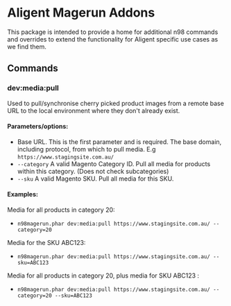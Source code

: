 # Aligent Magerun Addons

This package is intended to provide a home for additional n98 commands and overrides to extend the functionality for Aligent specific use cases as we find them.

## Commands

### dev:media:pull

Used to pull/synchronise cherry picked product images from a remote base URL to the local environment where they don't already exist.

#### Parameters/options:

- Base URL.  This is the first parameter and is required.  The base domain, including protocol, from which to pull media.  E.g `https://www.stagingsite.com.au/`
- `--category` A valid Magento Category ID.  Pull all media for products within this category.  (Does not check subcategories) 
- `--sku` A valid Magento SKU.  Pull all media for this SKU.

#### Examples:

Media for all products in category 20:
- `n98magerun.phar dev:media:pull https://www.stagingsite.com.au/ --category=20`

Media for the SKU ABC123:
- `n98magerun.phar dev:media:pull https://www.stagingsite.com.au/ --sku=ABC123`

Media for all products in category 20, plus media for SKU ABC123 :
- `n98magerun.phar dev:media:pull https://www.stagingsite.com.au/ --category=20 --sku=ABC123`

